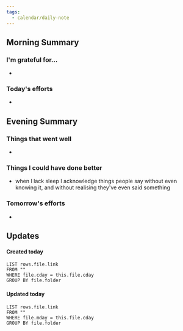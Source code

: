 ```yaml
---
tags:
  - calendar/daily-note
---
```


## Morning Summary

### I'm grateful for...

-

### Today's efforts

-

## Evening Summary

### Things that went well

-

### Things I could have done better

- when I lack sleep I acknowledge things people say without even knowing it, and without realising they've even said something

### Tomorrow's efforts

-

## Updates

#### Created today

```dataview
LIST rows.file.link
FROM ""
WHERE file.cday = this.file.cday
GROUP BY file.folder
```

#### Updated today

```dataview
LIST rows.file.link
FROM ""
WHERE file.mday = this.file.cday
GROUP BY file.folder
```
